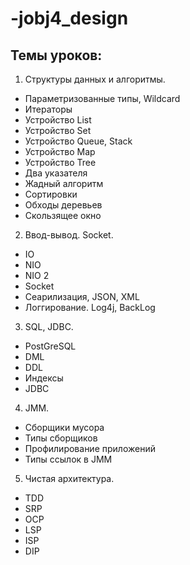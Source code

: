 # -jobj4_design

## Темы уроков:

1. Структуры данных и алгоритмы.
- Параметризованные типы, Wildcard
- Итераторы
- Устройство List
- Устройство Set
- Устройство Queue, Stack
- Устройство Map
- Устройство Tree
- Два указателя
- Жадный алгоритм
- Сортировки
- Обходы деревьев
- Скользящее окно
2. Ввод-вывод. Socket.
- IO
- NIO
- NIO 2
- Socket
- Сеарилизация, JSON, XML
- Логгирование. Log4j, BackLog
3. SQL, JDBC.
- PostGreSQL
- DML
- DDL
- Индексы
- JDBC
4. JMM.
- Сборщики мусора
- Типы сборщиков
- Профилирование приложений
- Типы ссылок в JMM
5. Чистая архитектура.
- TDD
- SRP
- OCP
- LSP
- ISP
- DIP
